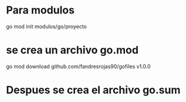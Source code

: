 # Para modulos
go mod init modulos/go/proyecto
# se crea un archivo go.mod
go mod download github.com/fandresrojas90/gofiles v1.0.0
# Despues se crea el archivo go.sum
